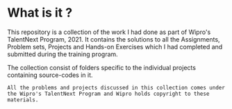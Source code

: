 # What is it ?

This repository is a collection of the work I had done as part of Wipro's TalentNext Program, 2021. It contains the solutions to all the Assignments, Problem sets, Projects and Hands-on Exercises which I had completed and submitted during the training program.

The collection consist of folders specific to the individual projects containing source-codes in it.

`All the problems and projects discussed in this collection comes under the Wipro's TalentNext Program and Wipro holds copyright to these materials.`